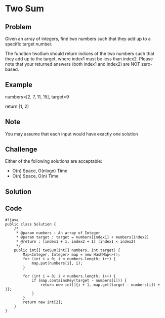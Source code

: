 Two Sum
===


Problem
-------

Given an array of integers, find two numbers such that they add up to a specific target number.

The function twoSum should return indices of the two numbers such that they add up to the target, where index1 must be less than index2. Please note that your returned answers (both index1 and index2) are NOT zero-based.

Example
-------

numbers=[2, 7, 11, 15], target=9

return [1, 2]

Note
----

You may assume that each input would have exactly one solution

Challenge
---------

Either of the following solutions are acceptable:

- O(n) Space, O(nlogn) Time
- O(n) Space, O(n) Time

Solution
--------

Code
----

    #!java
    public class Solution {
        /*
         * @param numbers : An array of Integer
         * @param target : target = numbers[index1] + numbers[index2]
         * @return : [index1 + 1, index2 + 1] (index1 < index2)
         */
        public int[] twoSum(int[] numbers, int target) {
            Map<Integer, Integer> map = new HashMap<>();
            for (int i = 0; i < numbers.length; i++) {
                map.put(numbers[i], i);
            }
            
            for (int i = 0; i < numbers.length; i++) {
                if (map.containsKey(target - numbers[i])) {
                    return new int[]{i + 1, map.get(target - numbers[i]) + 1};
                }
            }
            return new int[2];
        }
    }
